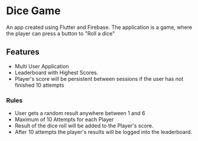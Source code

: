 # Dice Game

An app created using Flutter and Firebase. 
The application is a game, where the player can press a button to "Roll a dice"

## Features
* Multi User Application
* Leaderboard with Highest Scores.
* Player's score will be persistent between sessions if the user has not finished 10 attempts


### Rules
* User gets a random result anywhere between 1 and 6
* Maximum of 10 Attempts for each Player
* Result of the dice roll will be added to the Player's score. 
* After 10 attempts the player's results will be logged into the leaderboard.

<!-- Currently Logged In Player's information and the Current Application
Version should be visible in the application Option to Logout -->